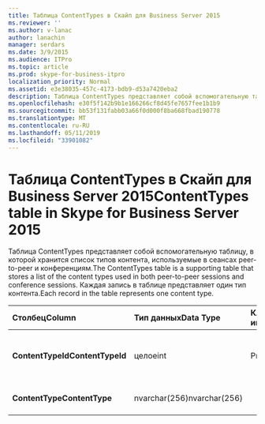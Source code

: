 ```yaml
---
title: Таблица ContentTypes в Скайп для Business Server 2015
ms.reviewer: ''
ms.author: v-lanac
author: lanachin
manager: serdars
ms.date: 3/9/2015
ms.audience: ITPro
ms.topic: article
ms.prod: skype-for-business-itpro
localization_priority: Normal
ms.assetid: e3e38035-457c-4173-bdb9-d53a7420eba2
description: Таблица ContentTypes представляет собой вспомогательную таблицу, в которой хранится список типов контента, используемые в сеансах peer-to-peer и конференциям. Каждая запись в таблице представляет один тип контента.
ms.openlocfilehash: e30f5f142b9b1e166266cf8d45fe7657fee1b1b9
ms.sourcegitcommit: bb53f131fabb03a66f0d000f8ba668fbad190778
ms.translationtype: MT
ms.contentlocale: ru-RU
ms.lasthandoff: 05/11/2019
ms.locfileid: "33901082"
---
```

# <a name="contenttypes-table-in-skype-for-business-server-2015"></a><span data-ttu-id="9c6a5-104">Таблица ContentTypes в Скайп для Business Server 2015</span><span class="sxs-lookup"><span data-stu-id="9c6a5-104">ContentTypes table in Skype for Business Server 2015</span></span>
 
<span data-ttu-id="9c6a5-105">Таблица ContentTypes представляет собой вспомогательную таблицу, в которой хранится список типов контента, используемые в сеансах peer-to-peer и конференциям.</span><span class="sxs-lookup"><span data-stu-id="9c6a5-105">The ContentTypes table is a supporting table that stores a list of the content types used in both peer-to-peer sessions and conference sessions.</span></span> <span data-ttu-id="9c6a5-106">Каждая запись в таблице представляет один тип контента.</span><span class="sxs-lookup"><span data-stu-id="9c6a5-106">Each record in the table represents one content type.</span></span>
  
|<span data-ttu-id="9c6a5-107">**Столбец**</span><span class="sxs-lookup"><span data-stu-id="9c6a5-107">**Column**</span></span>|<span data-ttu-id="9c6a5-108">**Тип данных**</span><span class="sxs-lookup"><span data-stu-id="9c6a5-108">**Data Type**</span></span>|<span data-ttu-id="9c6a5-109">**Ключ/индекс**</span><span class="sxs-lookup"><span data-stu-id="9c6a5-109">**Key/Index**</span></span>|<span data-ttu-id="9c6a5-110">**Сведения**</span><span class="sxs-lookup"><span data-stu-id="9c6a5-110">**Details**</span></span>|
|:-----|:-----|:-----|:-----|
|<span data-ttu-id="9c6a5-111">**ContentTypeId**</span><span class="sxs-lookup"><span data-stu-id="9c6a5-111">**ContentTypeId**</span></span> <br/> |<span data-ttu-id="9c6a5-112">целое</span><span class="sxs-lookup"><span data-stu-id="9c6a5-112">int</span></span>  <br/> |<span data-ttu-id="9c6a5-113">Primary</span><span class="sxs-lookup"><span data-stu-id="9c6a5-113">Primary</span></span>  <br/> |<span data-ttu-id="9c6a5-114">Уникальный номер, идентифицирующий тип контента.</span><span class="sxs-lookup"><span data-stu-id="9c6a5-114">Unique number identifying the content type.</span></span>  <br/> |
|<span data-ttu-id="9c6a5-115">**ContentType**</span><span class="sxs-lookup"><span data-stu-id="9c6a5-115">**ContentType**</span></span> <br/> |<span data-ttu-id="9c6a5-116">nvarchar(256)</span><span class="sxs-lookup"><span data-stu-id="9c6a5-116">nvarchar(256)</span></span>  <br/> ||<span data-ttu-id="9c6a5-117">Имя типа контента.</span><span class="sxs-lookup"><span data-stu-id="9c6a5-117">Content type name.</span></span>  <br/> |
   

